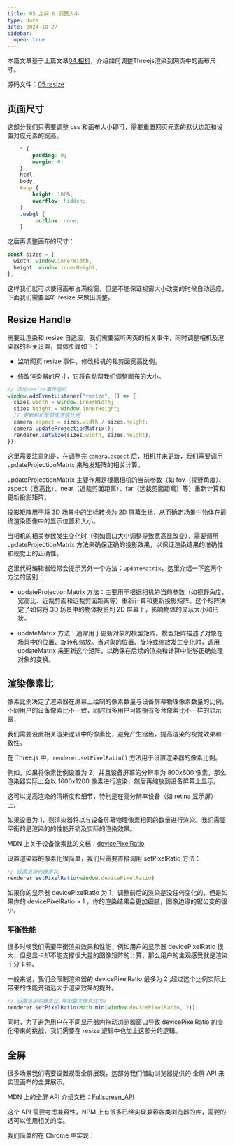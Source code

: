 ```yaml
---
title: 05.全屏 & 调整大小
type: docs
date: 2024-10-27
sidebar:
  open: true
---
```

本篇文章基于上篇文章[04.相机](/docs/learn-threejs/cameras)，介绍如何调整Threejs渲染到网页中的画布尺寸。

源码文件：[05.resize](https://github.com/supuwoerc/threejs-roadmap/blob/main/05.resize/src/main.ts)

## 页面尺寸

这部分我们只需要调整 css 和画布大小即可，需要重置网页元素的默认边距和设置对应元素的宽高。

```css
    * {
        padding: 0;
        margin: 0;
    }
    html,
    body,
    #app {
        height: 100%;
        overflow: hidden;
    }
    .webgl {
         outline: none;
    }
```
之后再调整画布的尺寸：

```typescript
const sizes = {
  width: window.innerWidth,
  height: window.innerHeight,
};
```
这样我们就可以使得画布占满视窗，但是不能保证视窗大小改变的时候自动适应，下面我们需要监听 resize 来做出调整。

## Resize Handle 

需要让渲染和 resize 自适应，我们需要监听网页的相关事件，同时调整相机及渲染器的相关设置，具体步骤如下：

* 监听网页 resize 事件，修改相机的裁剪面宽高比例。

* 修改渲染器的尺寸，它将自动帮我们调整画布的大小。

```typescript
// 添加resize事件监听
window.addEventListener("resize", () => {
  sizes.width = window.innerWidth;
  sizes.height = window.innerHeight;
  // 更新相机裁剪面宽高比例
  camera.aspect = sizes.width / sizes.height;
  camera.updateProjectionMatrix();
  renderer.setSize(sizes.width, sizes.height);
});
```
这里需要注意的是，在调整完 `camera.aspect` 后，相机并未更新，我们需要调用 updateProjectionMatrix 来触发矩阵的相关计算。

updateProjectionMatrix 主要作用是根据相机的当前参数（如 fov（视野角度）、aspect（宽高比）、near（近裁剪面距离）、far（远裁剪面距离）等）重新计算和更新投影矩阵。

投影矩阵用于将 3D 场景中的坐标转换为 2D 屏幕坐标，从而确定场景中物体在最终渲染图像中的显示位置和大小。

当相机的相关参数发生变化时（例如窗口大小调整导致宽高比改变），需要调用 updateProjectionMatrix 方法来确保正确的投影效果，以保证渲染结果的准确性和视觉上的正确性。

这里代码编辑器经常会提示另外一个方法：`updateMatrix`，这里介绍一下这两个方法的区别：

* updateProjectionMatrix 方法：主要用于根据相机的当前参数（如视野角度、宽高比、近裁剪面和远裁剪面距离等）重新计算和更新投影矩阵。这个矩阵决定了如何将 3D 场景中的物体投影到 2D 屏幕上，影响物体的显示大小和形状。

* updateMatrix 方法：通常用于更新对象的模型矩阵。模型矩阵描述了对象在场景中的位置、旋转和缩放。当对象的位置、旋转或缩放发生变化时，调用 updateMatrix 来更新这个矩阵，以确保在后续的渲染和计算中能够正确处理对象的变换。

## 渲染像素比

像素比例决定了渲染器在屏幕上绘制的像素数量与设备屏幕物理像素数量的比例，不同用户的设备像素比不一致，同时很多用户可能拥有多台像素比不一样的显示器，

我们需要设置相关渲染逻辑中的像素比，避免产生锯齿，提高渲染的视觉效果和一致性。

在 Three.js 中，`renderer.setPixelRatio()` 方法用于设置渲染器的像素比例。

例如，如果将像素比例设置为 2，并且设备屏幕的分辨率为 800x600 像素，那么渲染器实际上会以 1600x1200 像素进行渲染，然后再缩放到设备屏幕上显示。

这可以提高渲染的清晰度和细节，特别是在高分辨率设备（如 retina 显示屏）上。

如果设置为 1，则渲染器将以与设备屏幕物理像素相同的数量进行渲染。我们需要平衡的是渲染的的性能开销及实际的渲染效果。

MDN 上关于设备像素比的文档：[devicePixelRatio](https://developer.mozilla.org/zh-CN/docs/Web/API/Window/devicePixelRatio)

设置渲染器的像素比很简单，我们只需要直接调用 setPixelRatio 方法：

```typescript
// 设置渲染的像素比
renderer.setPixelRatio(window.devicePixelRatio)
```
如果你的显示器 devicePixelRatio 为 1，调整前后的渲染是没任何变化的，但是如果你的 devicePixelRatio > 1 ，你的渲染结果会更加细腻，图像边缘的锯齿变的很小。 

### 平衡性能

很多时候我们需要平衡渲染效果和性能，例如用户的显示器 devicePixelRatio 很大，但是显卡却不能支撑很大量的图像矩阵的计算，那么用户的主观感受就是渲染十分卡顿。

一般来说，我们会限制渲染器的 devicePixelRatio 最多为 2 ,超过这个比例实际上带来的性能开销远大于渲染效果的提升。

```typescript
// 设置渲染的像素比,限制最大像素比为2
renderer.setPixelRatio(Math.min(window.devicePixelRatio, 2));
```
同时，为了避免用户在不同显示器内拖动浏览器窗口导致 devicePixelRatio 的变化带来的挑战，我们需要在 resize 逻辑中也加上这部分的逻辑。

## 全屏

很多场景我们需要设置视窗全屏展现，这部分我们借助浏览器提供的 全屏 API 来实现画布的全屏展示。

MDN 上的全屏 API 介绍文档：[Fullscreen_API](https://developer.mozilla.org/zh-CN/docs/Web/API/Fullscreen_API)

这个 API 需要考虑兼容性，NPM 上有很多已经实现兼容各类浏览器的库，需要的话可以使用相关的库。

我们简单的在 Chrome 中实现：

```typescript

```